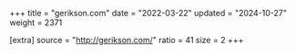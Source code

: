 +++
title = "gerikson.com"
date = "2022-03-22"
updated = "2024-10-27"
weight = 2371

[extra]
source = "http://gerikson.com/"
ratio = 41
size = 2
+++
